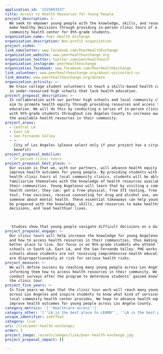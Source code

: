 ```yaml
---
application_id: '1525083337'
title: Access to Health Resources for Young People
project_description: >-
  We seek to empower young people with the knowledge, skills, and resources to
  make healthy decisions through providing in-person clinic tours of a local
  community health center for 9th-grade students.
organization_name: Peer Health Exchange
organization_description: Non-profit organization
project_video: ''
link_newsletter: www.facebook.com/PeerHealthExchange
organization_website: www.peerhealthexchange.org
organization_twitter: twitter.com/peerhealthexch
organization_instagram: peerhealthexchange
organization_facebook: www.facebook.com/PeerHealthExchange
link_volunteer: www.peerhealthexchange.org/about-us/contact-us
link_donate: www.peerhealthexchange.org/donate
organization_activity: >-
  We train college student volunteers to teach a skills-based health curriculum
  in under-resourced high schools that lack health education.
project_proposal_description: >-
  In collaboration with our partner high schools and local community clinics, we
  aim to promote health equity through providing resources and access to health
  education. We will do this by conducting a series of in-person clinic tours
  with 9th-grade students throughout Los Angeles County to increase awareness of
  the available health resources in their community.
project_areas:
  - Central LA
  - East LA
  - San Fernando Valley
  - >-
    City of Los Angeles (please select only if your project has a citywide
    benefit)
project_proposal_mobilize:
  - In-person clinic tours
project_proposal_best_place: >-
  Our vision is that we, with our partners, will advance health equity and
  improve health outcomes for young people. By providing students with in-person
  health clinic tours at local community clinics, students will be able to
  familiarize themselves with the knowledge of health resources available in
  their communities. Young Angelenos will learn that by visiting a community
  health center, they can: get a free physical, free STI testing, free pregnancy
  test, free vaccines, receive counseling for drug and alcohol use, and speak to
  someone about mental health. These essential takeaways can help young people
  be prepared with the knowledge, skills, and resources to make healthy
  decisions, and lead healthier lives. 
   
   
   
   Studies show that young people navigate difficult decisions on a daily basis, many of which pose serious consequences to their health and well-being. In particular, young people in under-resourced communities are often faced with emotional distress and trauma without knowing how to seek help. Preventable health issues, such as mental illness or teen pregnancy contribute to the staggering reality that over one million high school students drop out of school each year. Together with local community clinics, we plan to increase health literacy and appropriate utilization of care by young people.
project_proposal_engage: >-
  Our clinic tours will help increase the knowledge for young Angelenos on where
  and how to access health resources in their communities, thus making LA a
  better place to live. Our focus is on 9th-grade students who attend Title 1
  schools in South LA, East LA, and the San Fernando Valley. PHE works with high
  schools whose students are not receiving comprehensive health education and
  are disproportionately at risk for serious health risks.
project_measure: >-
  We will define success by reaching many young people across Los Angeles, and
  informing them how to access health resources in their community. We will
  conduct surveys after the program to determine students’ gained knowledge of
  the clinic tour.
project_five_years: >-
  In five years we hope that the clinic tour work will reach many young people
  across Los Angeles and inspire students to know what kind of services their
  local community health center provides. We hope to advance health equity and
  improve health outcomes for young people across Los Angele County.
category_metrics: '[''Healthcare access'']'
category_other: '[''LA is the best place to LEARN'', ''LA is the best place to PLAY'']'
unique_identifier: zv6ffhw2
category: live
uri: /live/peer-health-exchange/
order: 5
project_image: /assets/images/live/peer-health-exchange.jpg
project_proposal_impact: []

---
```

